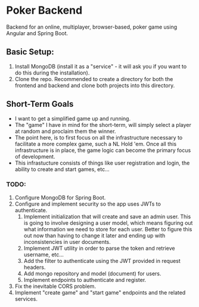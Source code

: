 # Poker Backend
Backend for an online, multiplayer, browser-based, poker game using Angular and Spring Boot.

## Basic Setup:
1. Install MongoDB (install it as a "service" - it will ask you if you want to do this during the installation).
2. Clone the repo. Recommended to create a directory for both the frontend and backend and clone both projects into this directory.

## Short-Term Goals
* I want to get a simplified game up and running. 
* The "game" I have in mind for the short-term, will simply select a player at random and proclaim them the winner.
* The point here, is to first focus on all the infrastructure necessary to facilitate a more complex game, such a NL Hold 'em. Once all this infrastructure is in place, the game logic can become the primary focus of development.
* This infrastucture consists of things like user registration and login, the ability to create and start games, etc...

### TODO:

1. Configure MongoDB for Spring Boot.
2. Configure and implement security so the app uses JWTs to authenticate.
    1. Implement initialization that will create and save an admin user. This is going to involve designing a user model, which means figuring out what information we need to store for each user. Better to figure this out now than having to change it later and ending up with inconsistencies in user documents.
    2. Implement JWT utility in order to parse the token and retrieve username, etc...
    3. Add the filter to authenticate using the JWT provided in request headers.
    4. Add mongo repository and model (document) for users.
    5. Implement endpoints to authenticate and register.
3. Fix the inevitable CORS problem.
4. Implement "create game" and "start game" endpoints and the related services.
